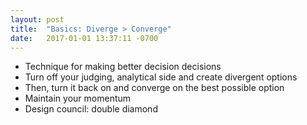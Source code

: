 ```yaml
---
layout: post
title:  "Basics: Diverge > Converge"
date:   2017-01-01 13:37:11 -0700
---
```

* Technique for making better decision decisions
* Turn off your judging, analytical side and create divergent options
* Then, turn it back on and converge on the best possible option
* Maintain your momentum
* Design council: double diamond
